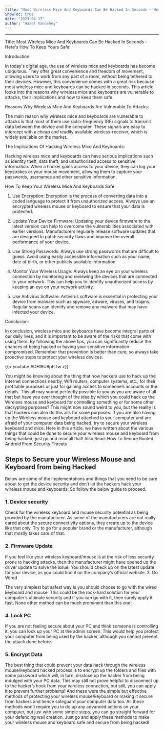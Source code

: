 ```yaml
---
title: "Most Wireless Mice And Keyboards Can Be Hacked In Seconds – Here's How To Keep Yours Safe!"
ShowToc: true 
date: "2023-04-17"
author: "Hazel Vandehey"
---
```

*****
Title: Most Wireless Mice And Keyboards Can Be Hacked In Seconds – Here's How To Keep Yours Safe!

Introduction:

In today's digital age, the use of wireless mice and keyboards has become ubiquitous. They offer great convenience and freedom of movement, allowing users to work from any part of a room, without being tethered to their devices. However, this convenience comes with a great risk because most wireless mice and keyboards can be hacked in seconds. This article looks into the reasons why wireless mice and keyboards are vulnerable to attacks, their implications and how to keep them safe.

Reasons Why Wireless Mice And Keyboards Are Vulnerable To Attacks:

The main reason why wireless mice and keyboards are vulnerable to attacks is that most of them use radio-frequency (RF) signals to transmit data between the device and the computer. These signals are easy to intercept with a cheap and readily available wireless-receiver, which is widely available on the market.

The Implications Of Hacking Wireless Mice And Keyboards:

Hacking wireless mice and keyboards can have serious implications such as identity theft, data theft, and unauthorized access to sensitive information. When a hacker gains access to your device, they can log your keystrokes or your mouse movement, allowing them to capture your passwords, usernames and other sensitive information.

How To Keep Your Wireless Mice And Keyboards Safe:

1. Use Encryption: Encryption is the process of converting data into a coded language to protect it from unauthorized access. Always use an encrypted wireless mouse or keyboard to ensure that your data is protected.

2. Update Your Device Firmware: Updating your device firmware to the latest version can help to overcome the vulnerabilities associated with earlier versions. Manufacturers regularly release software updates that are designed to patch security flaws and improve the overall performance of your device.

3. Use Strong Passwords: Always use strong passwords that are difficult to guess. Avoid using easily accessible information such as your name, date of birth, or other publicly available information.

4. Monitor Your Wireless Usage: Always keep an eye on your wireless connection by monitoring and reviewing the devices that are connected to your network. This can help you to identify unauthorized access by keeping an eye on your network activity.

5. Use Antivirus Software: Antivirus software is essential in protecting your device from malware such as spyware, adware, viruses, and trojans. Regular scans can identify and remove any malware that may have infected your device.

Conclusion:

In conclusion, wireless mice and keyboards have become integral parts of our daily lives, and it is important to be aware of the risks that come with using them. By following the above tips, you can significantly reduce the chances of being hacked or having your sensitive information compromised. Remember that prevention is better than cure, so always take proactive steps to protect your wireless devices.

{{< youtube AOHI9U8phDw >}} 



You might be knowing about the thing that how hackers use to hack up the Internet connections nearby, Wifi routers, computer systems, etc., for their profitable purposes or just for gaining access to someone’s accounts or the details.
This all may sound perfectly possible to you as you are aware of all that but have you ever thought of the idea by which you could hack up the Wireless mouse and keyboard for controlling something or for some other decrypting purposes? This might now sound weird to you, but the reality is that hackers can also do this alls for some purposes.
If you are also having up the Wireless mouse and keyboard attached to your computer and are afraid of your computer data being hacked, try to secure your wireless keyboard and mice. Here in this article, we have written about the various things that could be done to secure your wireless mouse and keyboard from being hacked; just go and read all that!
Also Read: How To Secure Rooted Android From Security Threats

 
## Steps to Secure your Wireless Mouse and Keyboard from being Hacked


Below are some of the implementations and things that you need to be sure about to get the device security and don’t let the hackers hack your wireless mouse and keyboards. So follow the below guide to proceed.

 
### 1. Device security



Check for the wireless keyboard and mouse security potential as being provided by the manufacturer. As some of the manufacturers are not really cared about the secure connectivity options, they create up to the device like that only. Try to go for a popular brand or the manufacturer, although that mostly takes care of that.

 
### 2. Firmware Update



If you feel like your wireless keyboard/mouse is at the risk of less security prone to hacking attacks, then the manufacturer might have opened up the driver update to solve the issue. You should check up on the latest update for your device, as you could find it on the company’s official website.
3. Go Wired

The very simplest but safest way is you should choose to go with the wired keyboard and mouse. This could be the rock-hard solution for your computer’s ultimate security and if you can go with it, then surely apply it fast. None other method can be much prominent than this one!

 
### 4. Lock PC



If you are not feeling secure about your PC and think someone is controlling it, you can lock up your PC at the admin screen. This would help you protect your computer from being used by the hacker, although you cannot prevent the attack done before.

 
### 5. Encrypt Data



The best thing that could prevent your data hack through the wireless mouse/keyboard hacked process is to encrypt up the folders and files with some password which will, in turn, disclose up the hacker from being indulged with your PC data. This may still not prove helpful to disconnect up to the hacker’s hook from your wireless connection, but still, you can apply it to prevent further problems!
And these were the simple but effective methods of protecting your wireless mouse/keyboard or making it secure from hackers and hence safeguard your computer data too. All these methods won’t require you to do up any advanced actions on your computer, but just with some simple steps, you can go straight forward for your defending wall creation.
Just go and apply these methods to make your wireless mouse and keyboard safe and secure from being hacked!





